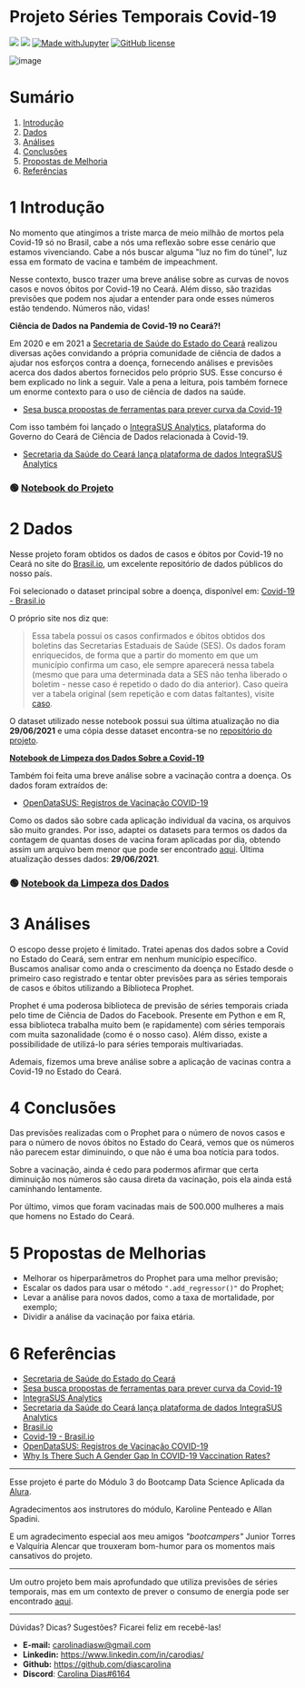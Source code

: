# Projeto Séries Temporais Covid-19

[<img src="https://img.shields.io/badge/author-Carolina%20Dias-FB3799?style=flat-square"/>](https://github.com/diascarolina) [<img src="https://img.shields.io/badge/carodias-0A66C2?style=flat-square&logo=linkedin&logoColor=white" />](https://www.linkedin.com/in/carodias/) [![Made withJupyter](https://img.shields.io/badge/Made%20with-Jupyter-orange?style=flat-square&logo=Jupyter)](https://jupyter.org/try) [![GitHub license](https://img.shields.io/github/license/Naereen/StrapDown.js.svg?style=flat-square)](https://github.com/diascarolina/projeto-series-temporais-covid/blob/main/LICENSE)
 
![image](https://user-images.githubusercontent.com/33383955/124374332-d0a73900-dc70-11eb-913b-7aac931fc3e5.png)

# Sumário

1. [Introdução](#intro)
2. [Dados](#data)
3. [Análises](#analise)
4. [Conclusões](#conc)
5. [Propostas de Melhoria](#props)
6. [Referências](#refs)

<a name="intro"></a>
# 1 Introdução

No momento que atingimos a triste marca de meio milhão de mortos pela Covid-19 só no Brasil, cabe a nós uma reflexão sobre esse cenário que estamos vivenciando. Cabe a nós buscar alguma "luz no fim do túnel", luz essa em formato de vacina e também de impeachment.

Nesse contexto, busco trazer uma breve análise sobre as curvas de novos casos e novos óbitos por Covid-19 no Ceará. Além disso, são trazidas previsões que podem nos ajudar a entender para onde esses números estão tendendo. Números não, vidas!


**Ciência de Dados na Pandemia de Covid-19 no Ceará?!**

Em 2020 e em 2021 a [Secretaria de Saúde do Estado do Ceará](https://www.saude.ce.gov.br/) realizou diversas ações convidando a própria comunidade de ciência de dados a ajudar nos esforços contra a doença, fornecendo análises e previsões acerca dos dados abertos fornecidos pelo próprio SUS. Esse concurso é bem explicado no link a seguir. Vale a pena a leitura, pois também fornece um enorme contexto para o uso de ciência de dados na saúde.

- [Sesa busca propostas de ferramentas para prever curva da Covid-19](https://diariodonordeste.verdesmares.com.br/metro/sesa-busca-propostas-de-ferramentas-para-prever-curva-da-covid-19-1.3009707)

Com isso também foi lançado o [IntegraSUS Analytics](https://integrasusanalytics.saude.ce.gov.br/pt/home), plataforma do Governo do Ceará de Ciência de Dados relacionada à Covid-19.

- [Secretaria da Saúde do Ceará lança plataforma de dados IntegraSUS Analytics](http://www.issec.ce.gov.br/index.php/assessoria-de-comunicacao/listanoticias/932-secretaria-da-saude-do-ceara-lanca-plataforma-de-dados-integrasus-analytics)

### 🟢 [Notebook do Projeto](https://github.com/diascarolina/projeto-series-temporais-covid/blob/main/notebooks/projeto-series-temporais-covid.ipynb)

<a name="data"></a>
# 2 Dados

Nesse projeto foram obtidos os dados de casos e óbitos por Covid-19 no Ceará no site do [Brasil.io](https://brasil.io/home/), um excelente repositório de dados públicos do nosso país.

Foi selecionado o dataset principal sobre a doença, disponível em: [Covid-19 - Brasil.io](https://brasil.io/dataset/covid19/caso_full/)

O próprio site nos diz que:

> Essa tabela possui os casos confirmados e óbitos obtidos dos boletins das Secretarias Estaduais de Saúde (SES). Os dados foram enriquecidos, de forma que a partir do momento em que um município confirma um caso, ele sempre aparecerá nessa tabela (mesmo que para uma determinada data a SES não tenha liberado o boletim - nesse caso é repetido o dado do dia anterior). Caso queira ver a tabela original (sem repetição e com datas faltantes), visite [caso](https://brasil.io/dataset/covid19/caso/).

O dataset utilizado nesse notebook possui sua última atualização no dia **29/06/2021** e uma cópia desse dataset encontra-se no [repositório do projeto](https://github.com/diascarolina/projeto-series-temporais-covid/blob/main/data/caso_full.csv.gz).

<div class="alert alert-success">
    <strong><a href='https://github.com/diascarolina/projeto-series-temporais-covid/blob/main/notebooks/limpeza-dados.ipynb'>Notebook de Limpeza dos Dados Sobre a Covid-19</a></strong>
</div>

Também foi feita uma breve análise sobre a vacinação contra a doença. Os dados foram extraídos de:

- [OpenDataSUS: Registros de Vacinação COVID-19](https://opendatasus.saude.gov.br/dataset/covid-19-vacinacao/resource/ef3bd0b8-b605-474b-9ae5-c97390c197a8)

Como os dados são sobre cada aplicação individual da vacina, os arquivos são muito grandes. Por isso, adaptei os datasets para termos os dados da contagem de quantas doses de vacina foram aplicadas por dia, obtendo assim um arquivo bem menor que pode ser encontrado [aqui](https://github.com/diascarolina/projeto-series-temporais-covid/blob/main/data/vacina_total_ce.csv). Última atualização desses dados: **29/06/2021**.


### 🟢 [Notebook da Limpeza dos Dados](https://github.com/diascarolina/projeto-series-temporais-covid/blob/main/notebooks/limpeza-dados.ipynb)

<a name="analise"></a>
# 3 Análises

O escopo desse projeto é limitado. Tratei apenas dos dados sobre a Covid no Estado do Ceará, sem entrar em nenhum município específico. Buscamos analisar como anda o crescimento da doença no Estado desde o primeiro caso registrado e tentar obter previsões para as séries temporais de casos e óbitos utilizando a Biblioteca Prophet.

Prophet é uma poderosa biblioteca de previsão de séries temporais criada pelo time de Ciência de Dados do Facebook. Presente em Python e em R, essa biblioteca trabalha muito bem (e rapidamente) com séries temporais com muita sazonalidade (como é o nosso caso). Além disso, existe a possibilidade de utilizá-lo para séries temporais multivariadas.

Ademais, fizemos uma breve análise sobre a aplicação de vacinas contra a Covid-19 no Estado do Ceará.

<a name="conc"></a>
# 4 Conclusões

Das previsões realizadas com o Prophet para o número de novos casos e para o número de novos óbitos no Estado do Ceará, vemos que os números não parecem estar diminuindo, o que não é uma boa notícia para todos.

Sobre a vacinação, ainda é cedo para podermos afirmar que certa diminuição nos números são causa direta da vacinação, pois ela ainda está caminhando lentamente.

Por último, vimos que foram vacinadas mais de 500.000 mulheres a mais que homens no Estado do Ceará.

<a name="props"></a>
# 5 Propostas de Melhorias

- Melhorar os hiperparâmetros do Prophet para uma melhor previsão;
- Escalar os dados para usar o método ```".add_regressor()"``` do Prophet;
- Levar a análise para novos dados, como a taxa de mortalidade, por exemplo;
- Dividir a análise da vacinação por faixa etária.

<a name="refs"></a>
# 6 Referências

- [Secretaria de Saúde do Estado do Ceará](https://www.saude.ce.gov.br/)
- [Sesa busca propostas de ferramentas para prever curva da Covid-19](https://diariodonordeste.verdesmares.com.br/metro/sesa-busca-propostas-de-ferramentas-para-prever-curva-da-covid-19-1.3009707)
- [IntegraSUS Analytics](https://integrasusanalytics.saude.ce.gov.br/pt/home)
- [Secretaria da Saúde do Ceará lança plataforma de dados IntegraSUS Analytics](http://www.issec.ce.gov.br/index.php/assessoria-de-comunicacao/listanoticias/932-secretaria-da-saude-do-ceara-lanca-plataforma-de-dados-integrasus-analytics)
- [Brasil.io](https://brasil.io/home/)
- [Covid-19 - Brasil.io](https://brasil.io/dataset/covid19/caso_full/)
- [OpenDataSUS: Registros de Vacinação COVID-19](https://opendatasus.saude.gov.br/dataset/covid-19-vacinacao/resource/ef3bd0b8-b605-474b-9ae5-c97390c197a8)
- [Why Is There Such A Gender Gap In COVID-19 Vaccination Rates?](https://fivethirtyeight.com/features/why-is-there-such-a-gender-gap-in-covid-19-vaccination-rates/)

---

Esse projeto é parte do Módulo 3 do Bootcamp Data Science Aplicada da [Alura](https://www.alura.com.br/).

Agradecimentos aos instrutores do módulo, Karoline Penteado e Allan Spadini.

E um agradecimento especial aos meu amigos _"bootcampers"_ Junior Torres e Valquíria Alencar que trouxeram bom-humor para os momentos mais cansativos do projeto.

---

Um outro projeto bem mais aprofundado que utiliza previsões de séries temporais, mas em um contexto de prever o consumo de energia pode ser encontrado [aqui](https://github.com/diascarolina/project-energy-consumption-in-brazil).

---

Dúvidas? Dicas? Sugestões? Ficarei feliz em recebê-las!
- **E-mail:** [carolinadiasw@gmail.com](mailto:carolinadiasw@gmail.com)
- **Linkedin:** https://www.linkedin.com/in/carodias/
- **Github:** https://github.com/diascarolina
- **Discord**: [Carolina Dias#6164](https://discord.com/app)
